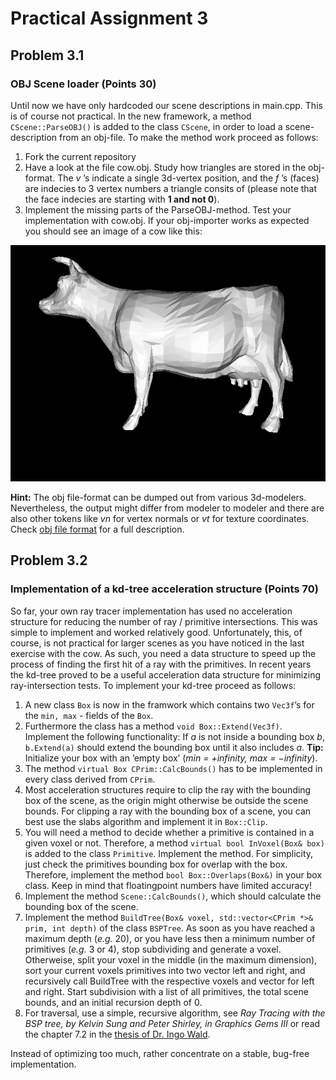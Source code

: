 # Practical Assignment 3
## Problem 3.1
### OBJ Scene loader (Points 30)
Until now we have only hardcoded our scene descriptions in main.cpp. This is of course not practical. In the new framework, a method ```CScene::ParseOBJ()``` is added to the class ```CScene```, in order to load a scene-description from an obj-file. To make the method work proceed as follows:
1. Fork the current repository
2. Have a look at the file cow.obj. Study how triangles are stored in the obj-format. The _v_ ’s indicate a single 3d-vertex position, and the _f_ ’s (faces) are indecies to 3 vertex numbers a triangle consits of (please note that the face indecies are starting with **1 and not 0**).
3. Implement the missing parts of the ParseOBJ-method.
Test your implementation with cow.obj. If your obj-importer works as expected you should see an image of a cow like this:

![Cow](./doc/cow.jpg)

**Hint:** The obj file-format can be dumped out from various 3d-modelers. Nevertheless, the output might differ from modeler to modeler and there are also other tokens like _vn_ for vertex normals or _vt_ for texture coordinates. Check
[obj file format](https://www.cs.cmu.edu/~mbz/personal/graphics/obj.html) for a full description. 

## Problem 3.2
### Implementation of a kd-tree acceleration structure (Points 70)
So far, your own ray tracer implementation has used no acceleration structure for reducing the number of ray / primitive intersections. This was simple to implement and worked relatively good. Unfortunately, this, of course, is not practical for larger scenes as you have noticed in the last exercise with the cow. As such, you need a data structure to speed up the process of finding the first hit of a ray with the primitives. In recent years the kd-tree proved to be a useful acceleration data structure for minimizing ray-intersection tests. To implement your kd-tree proceed as follows:
1. A new class ```Box``` is now in the framwork which contains two ```Vec3f```’s for the ```min, max``` - fields of the
```Box```.
2. Furthermore the class has a method ```void Box::Extend(Vec3f)```. Implement the following functionality: If _a_ is not inside a bounding box _b_, ```b.Extend(a)``` should extend the bounding box until it also includes _a_. **Tip:** Initialize your box with an ’empty box’ (_min = +infinity, max = −infinity_).
3. The method ```virtual Box CPrim::CalcBounds()``` has to be implemented in every class derived from ```CPrim```.
4. Most acceleration structures require to clip the ray with the bounding box of the scene, as the origin might otherwise be outside the scene bounds. For clipping a ray with the bounding box of a scene, you can best use the slabs algorithm and implement it in ```Box::Clip```.
5. You will need a method to decide whether a primitive is contained in a given voxel or not. Therefore, a method ```virtual bool InVoxel(Box& box)``` is added to the class ```Primitive```. Implement the method. For simplicity, just check the primitives bounding box for overlap with the box. Therefore, implement the method ```bool Box::Overlaps(Box&)``` in your box class. Keep in mind that floatingpoint numbers have limited accuracy!
6. Implement the method ```Scene::CalcBounds()```, which should calculate the bounding box of the scene.
7. Implement the method ```BuildTree(Box& voxel, std::vector<CPrim *>& prim, int depth)``` of the class ```BSPTree```. As soon as you have reached a maximum depth (_e.g._ 20), or you have less then a minimum number of primitives (_e.g._ 3 or 4), stop subdividing and generate a voxel. Otherweise, split your voxel in the middle (in the maximum dimension), sort your current voxels primitives into two vector left and right, and recursively call BuildTree with the respective voxels and vector for left and right. Start subdivision with a list of all primitives, the total scene bounds, and an initial
recursion depth of 0.
8. For traversal, use a simple, recursive algorithm, see _Ray Tracing with the BSP tree, by Kelvin Sung and Peter Shirley, in Graphics Gems III_ or read the chapter 7.2 in the [thesis of Dr. Ingo Wald](http://www.sci.utah.edu/~wald/PhD/wald_phd.pdf).

Instead of optimizing too much, rather concentrate on a stable, bug-free implementation.
